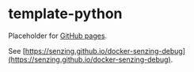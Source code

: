 # template-python

Placeholder for [GitHub pages](https://pages.github.com/).

See [https://senzing.github.io/docker-senzing-debug](https://senzing.github.io/docker-senzing-debug).
